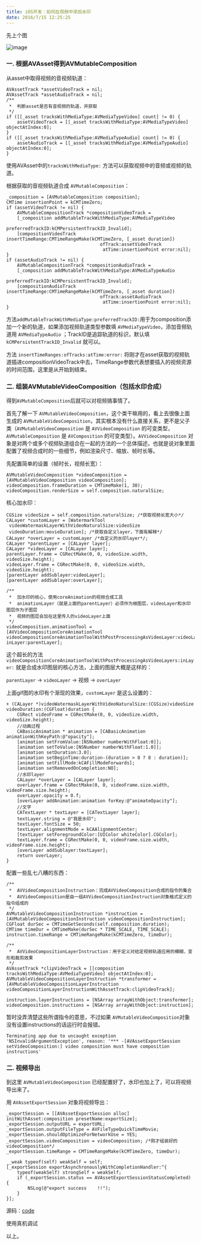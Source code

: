 ```yaml
---
title: iOS开发：如何在视频中添加水印
date: 2016/7/15 12:25:25
---
```




先上个图

![image](http://oaayo42x2.bkt.clouddn.com/watermark_gif.gif)



### 一. 根据AVAsset得到AVMutableComposition
从asset中取得视频的音视频轨道：
```objc
AVAssetTrack *assetVideoTrack = nil;
AVAssetTrack *assetAudioTrack = nil;
/**
 *  判断asset是否有音视频的轨道，并获取
 */
if ([[_asset tracksWithMediaType:AVMediaTypeVideo] count] != 0) {
    assetVideoTrack = [[_asset tracksWithMediaType:AVMediaTypeVideo] objectAtIndex:0];
}
if ([[_asset tracksWithMediaType:AVMediaTypeAudio] count] != 0) {
    assetAudioTrack = [[_asset tracksWithMediaType:AVMediaTypeAudio] objectAtIndex:0];
}
```
使用AVAsset中的`tracksWithMediaType:` 方法可以获取视频中的音频或视频的轨道。

<!--more-->

根据获取的音视频轨道合成 `AVMutableComposition`：
```objc
_composition = [AVMutableComposition composition];
CMTime insertionPoint = kCMTimeZero;
if (assetVideoTrack != nil) {
    AVMutableCompositionTrack *compositionVideoTrack =
    [_composition addMutableTrackWithMediaType:AVMediaTypeVideo
                              preferredTrackID:kCMPersistentTrackID_Invalid];
    [compositionVideoTrack insertTimeRange:CMTimeRangeMake(kCMTimeZero, [_asset duration])
                                   ofTrack:assetVideoTrack
                                    atTime:insertionPoint error:nil];
}
if (assetAudioTrack != nil) {
    AVMutableCompositionTrack *compositionAudioTrack =
    [_composition addMutableTrackWithMediaType:AVMediaTypeAudio
                              preferredTrackID:kCMPersistentTrackID_Invalid];
    [compositionAudioTrack insertTimeRange:CMTimeRangeMake(kCMTimeZero, [_asset duration])
                                   ofTrack:assetAudioTrack
                                    atTime:insertionPoint error:nil];
}
```
方法`addMutableTrackWithMediaType:preferredTrackID:`用于为composition添加一个新的轨道，如果添加视频轨道类型参数填 `AVMediaTypeVideo`，添加音频轨道用 `AVMediaTypeAudio` ；TrackID是追踪轨道的标识，默认填 `kCMPersistentTrackID_Invalid` 就可以。

方法 `insertTimeRanges:ofTracks:atTime:error:` 将刚才在asset获取的视频轨道插进compositionVideoTrack中去，TimeRange参数代表想要插入的视频资源的时间范围，这里是从开始到结束。

### 二. 组装AVMutableVideoComposition（包括水印合成）
得到`AVMutableComposition`后就可以对视频搞事情了。

首先了解一下 `AVMutableVideoComposition`，这个类干嘛用的，看上去很像上面生成的 `AVMutableVideoComposition`，其实根本没有什么直接关系，更不是父子类（`AVMutableVideoComposition` 是 `AVVideoComposition` 的可变类型，`AVMutableComposition` 是 `AVComposition` 的可变类型）。`AVVideoComposition` 对象是对两个或多个视频轨道组合在一起的方法的一个总体描述，也就是说对象里面配置了视频合成时的一些细节，例如渲染尺寸、缩放、帧时长等。

先配置简单的设置（帧时长，视频长宽）：
```objc
AVMutableVideoComposition *videoComposition = [AVMutableVideoComposition videoComposition];
videoComposition.frameDuration = CMTimeMake(1, 30);
videoComposition.renderSize = self.composition.naturalSize;
```

核心加水印：
```objc
CGSize videoSize = self.composition.naturalSize; /*获取视频长宽大小*/
CALayer *customLayer = [WatermarkTool
 videoWatermaskLayerWithVideoNaturalSize:videoSize 
 videoDuration:movieDuration]; /*获取自定义layer，下面有解释*/
CALayer *overLayer = customLayer /*自定义的水印layer*/;
CALayer *parentLayer = [CALayer layer];
CALayer *videoLayer = [CALayer layer];
parentLayer.frame = CGRectMake(0, 0, videoSize.width, videoSize.height);
videoLayer.frame = CGRectMake(0, 0, videoSize.width, videoSize.height);
[parentLayer addSublayer:videoLayer];
[parentLayer addSublayer:overLayer];

/**
 *  加水印的核心，使用coreAnimation的视频合成工具
 *  animationLayer（就是上面的parentLayer）必须作为根图层，videoLayer和水印图层作为子图层
 *  视频的图层会加在这里传入的videoLayer上面
 */
videoComposition.animationTool =
[AVVideoCompositionCoreAnimationTool
videoCompositionCoreAnimationToolWithPostProcessingAsVideoLayer:videoLayer inLayer:parentLayer];
```
这个超长的方法 `videoCompositionCoreAnimationToolWithPostProcessingAsVideoLayers:inLayer:` 就是合成水印图层的核心方法，上面的图层大概是这样的：

`parentLayer` -> `videoLayer` -> 视频 -> `overLayer`

上面gif图的水印有个渐现的效果，`customLayer` 是这么设置的：
```objc
+ (CALayer *)videoWatermaskLayerWithVideoNaturalSize:(CGSize)videoSize videoDuration:(CGFloat)duration {
    CGRect videoFrame = CGRectMake(0, 0, videoSize.width, videoSize.height);
    //动画过程
    CABasicAnimation * animation = [CABasicAnimation animationWithKeyPath:@"opacity"];
    [animation setFromValue:[NSNumber numberWithFloat:0]];
    [animation setToValue:[NSNumber numberWithFloat:1.0]];
    [animation setDuration:3.0];
    [animation setBeginTime:duration-(duration > 8 ? 8 : duration)];
    [animation setFillMode:kCAFillModeForwards];
    [animation setRemovedOnCompletion:NO];
    //水印layer
    CALayer *overLayer = [CALayer layer];
    overLayer.frame = CGRectMake(0, 0, videoFrame.size.width, videoFrame.size.height);
    overLayer.opacity = 0.f;
    [overLayer addAnimation:animation forKey:@"animateOpacity"];
    //文字
    CATextLayer * textLayer = [CATextLayer layer];
    textLayer.string = @"我是水印";
    textLayer.fontSize = 50;
    textLayer.alignmentMode = kCAAlignmentCenter;
    [textLayer setForegroundColor:[UIColor whiteColor].CGColor];
    textLayer.frame = CGRectMake(0, 0, videoFrame.size.width, videoFrame.size.height);
    [overLayer addSublayer:textLayer];
    return overLayer;
}
```

配置一些乱七八糟的东西：
```objc
/**
 *  AVVideoCompositionInstruction：完成AVVideoComposition合成的指令的集合
 *  AVVideoComposition是由一组AVVideoCompositionInstruction对象格式定义的指令组成的
 */
AVMutableVideoCompositionInstruction *instruction = [AVMutableVideoCompositionInstruction videoCompositionInstruction];
CGFloat durSec = CMTimeGetSeconds(self.composition.duration);
CMTime timeDur = CMTimeMake(durSec * TIME_SCALE, TIME_SCALE);
instruction.timeRange = CMTimeRangeMake(kCMTimeZero, timeDur);

/**
 *  AVVideoCompositionLayerInstruction：用于定义对给定视频轨道应用的模糊、变形和裁剪效果
 */
AVAssetTrack *clipVideoTrack = [[composition tracksWithMediaType:AVMediaTypeVideo] objectAtIndex:0];
AVMutableVideoCompositionLayerInstruction *transformer =
[AVMutableVideoCompositionLayerInstruction videoCompositionLayerInstructionWithAssetTrack:clipVideoTrack];

instruction.layerInstructions = [NSArray arrayWithObject:transformer];
videoComposition.instructions = [NSArray arrayWithObject:instruction];
```
暂时没弄清楚这些所谓指令的意思，不过如果 `AVMutableVideoComposition`对象没有设置instructions的话运行时会报错。
```
Terminating app due to uncaught exception 'NSInvalidArgumentException', reason: '*** -[AVAssetExportSession setVideoComposition:] video composition must have composition instructions'
```

### 二. 视频导出
到这里 `AVMutableVideoComposition` 已经配置好了，水印也加上了，可以将视频导出来了。

用 `AVAssetExportSession` 对象将视频导出：
```objc
_exportSession = [[AVAssetExportSession alloc] initWithAsset:composition presetName:exportSize];
_exportSession.outputURL = exportURL;
_exportSession.outputFileType = AVFileTypeQuickTimeMovie;
_exportSession.shouldOptimizeForNetworkUse = YES;
_exportSession.videoComposition = videoComposition; /*刚才组装好的videoComposition*/
_exportSession.timeRange = CMTimeRangeMake(kCMTimeZero, timeDur);

__weak typeof(self) weakSelf = self;
[_exportSession exportAsynchronouslyWithCompletionHandler:^{
    typeof(weakSelf) strongSelf = weakSelf;
    if (_exportSession.status == AVAssetExportSessionStatusCompleted) {
        NSLog(@"export success    !!");
    }
}];
```

源码：[code](https://github.com/bt67123/AVFoundation_Watermark_Example)

使用真机调试

以上。